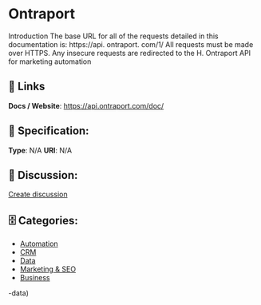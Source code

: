 # Ontraport


Introduction The base URL for all of the requests detailed in this documentation is: https://api. ontraport. com/1/ All requests must be made over HTTPS. Any insecure requests are redirected to the H. Ontraport API for marketing automation

##  🔗 Links
**Docs / Website**: https://api.ontraport.com/doc/

## 🧬 Specification:
**Type**: N/A
**URI**: N/A

## 💬 Discussion:
[Create discussion](https://github.com/apis-list/apis-list/discussions/new)

## 🗄️ Categories:
- [Automation](https://github.com/apis-list/apis-list#automation)
- [CRM](https://github.com/apis-list/apis-list#crm)
- [Data](https://github.com/apis-list/apis-list#data)
- [Marketing & SEO](https://github.com/apis-list/apis-list#marketing-and-seo)
- [Business](https://github.com/apis-list/apis-list#business)



-data)







